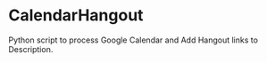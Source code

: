 CalendarHangout
===============

Python script to process Google Calendar and Add Hangout links to Description.
